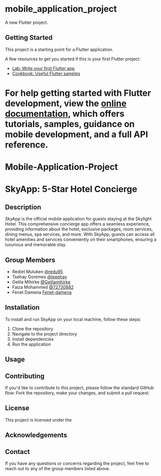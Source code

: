 # mobile_application_project

A new Flutter project.

## Getting Started

This project is a starting point for a Flutter application.

A few resources to get you started if this is your first Flutter project:

- [Lab: Write your first Flutter app](https://docs.flutter.dev/get-started/codelab)
- [Cookbook: Useful Flutter samples](https://docs.flutter.dev/cookbook)

For help getting started with Flutter development, view the
[online documentation](https://docs.flutter.dev/), which offers tutorials,
samples, guidance on mobile development, and a full API reference.
=======
# Mobile-Application-Project

# SkyApp: 5-Star Hotel Concierge

## Description
SkyApp is the official mobile application for guests staying at the Skylight Hotel. This comprehensive concierge app offers a seamless experience, providing information about the hotel, exclusive packages, room services, dining menus, spa services, and more. With SkyApp, guests can access all hotel amenities and services conveniently on their smartphones, ensuring a luxurious and memorable stay.

## Group Members
- Rediet Muluken [@redu95](https://github.com/redu95)
- Tsehay Goremes [@tseehay](https://github.com/tseehay)
- Gelila Mihirke [@Gelilamihirke](https://github.com/Gelilamihirke)
- Faiza Mohammed [@72730882](https://github.com/72730882)
- Fenet Damena   [Fenet-damena](https://github.com/Fenet-damena)

## Installation
To install and run SkyApp on your local machine, follow these steps:

1. Clone the repository
2. Navigate to the project directory
3. Install dependencies
4. Run the application


## Usage


## Contributing
If you'd like to contribute to this project, please follow the standard GitHub flow: Fork the repository, make your changes, and submit a pull request.

## License
This project is licensed under the 

## Acknowledgements


## Contact
If you have any questions or concerns regarding the project, feel free to reach out to any of the group members listed above.




